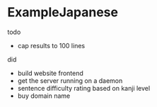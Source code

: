 # ExampleJapanese


todo
- cap results to 100 lines

did
- build website frontend
- get the server running on a daemon
- sentence difficulty rating based on kanji level
- buy domain name
